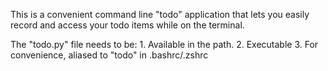 This is a convenient command line "todo" application that lets you easily record and access 
your todo items while on the terminal.

The "todo.py" file needs to be:
    1. Available in the path.
    2. Executable
    3. For convenience, aliased to "todo" in .bashrc/.zshrc
